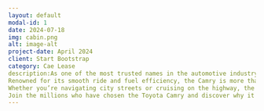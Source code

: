 ```yaml
---
layout: default
modal-id: 1
date: 2024-07-18
img: cabin.png
alt: image-alt
project-date: April 2024
client: Start Bootstrap
category: Cae Lease
description:As one of the most trusted names in the automotive industry, the Camry has consistently set the standard for midsize sedans, combining sleek design with advanced technology to deliver an exceptional driving experience.
Renowned for its smooth ride and fuel efficiency, the Camry is more than just a mode of transportation; it’s a statement of style and innovation. With a spacious interior crafted for both driver and passengers alike, every journey in the Camry is marked by comfort and convenience.
Whether you’re navigating city streets or cruising on the highway, the Camry’s responsive handling and cutting-edge safety features ensure peace of mind on every drive. From its powerful yet efficient engine options to its intuitive infotainment system, the Camry seamlessly blends performance with modern connectivity.
Join the millions who have chosen the Toyota Camry and discover why it continues to be a leader in its class. Embrace the joy of driving with a vehicle that excels in every aspect—welcome to the world of the Toyota Camry.
---
```


